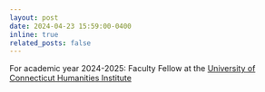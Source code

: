 ```yaml
---
layout: post
date: 2024-04-23 15:59:00-0400
inline: true
related_posts: false
---
```


For academic year 2024-2025: Faculty Fellow at the <a href='https://www.humanities.uconn.edu/'>University of Connecticut Humanities Institute</a> 